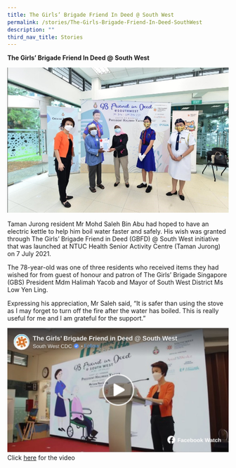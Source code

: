 ```yaml
---
title: The Girls’ Brigade Friend In Deed @ South West
permalink: /stories/The-Girls-Brigade-Friend-In-Deed-SouthWest
description: ""
third_nav_title: Stories
---
```



**The Girls’ Brigade Friend In Deed @ South West**

![GB](/images/Stories/gb.jpg)

Taman Jurong resident Mr Mohd Saleh Bin Abu had hoped to have an electric kettle to help him boil water faster and safely. His wish was granted through The Girls’ Brigade Friend in Deed (GBFD) @ South West initiative that was launched at NTUC Health Senior Activity Centre (Taman Jurong) on 7 July 2021.

The 78-year-old was one of three residents who received items they had wished for from guest of honour and patron of The Girls’ Brigade Singapore (GBS) President Mdm Halimah Yacob and Mayor of South West District Ms Low Yen Ling.

Expressing his appreciation, Mr Saleh said, “It is safer than using the stove as I may forget to turn off the fire after the water has boiled. This is really useful for me and I am grateful for the support.”

![GB 1](/images/Stories/GB%201.jpg)
Click [here](https://www.facebook.com/watch/?v=850389472238629) for the video